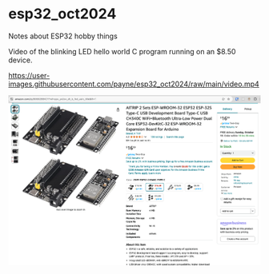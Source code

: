 # esp32_oct2024
Notes about ESP32 hobby things

Video of the blinking LED hello world C program running on an $8.50 device.

https://user-images.githubusercontent.com/payne/esp32_oct2024/raw/main/video.mp4

[![ESP32 Development Board](ESP32_dev.png)](https://www.amazon.com/dp/B0B82BBKCY)
